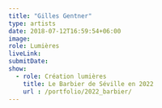 ```yaml
---
title: "Gilles Gentner"
type: artists
date: 2018-07-12T16:59:54+06:00
image: 
role: Lumières
liveLink:   
submitDate: 
show:
  - role: Création lumières
    title: Le Barbier de Séville en 2022
    url : /portfolio/2022_barbier/
---
```


